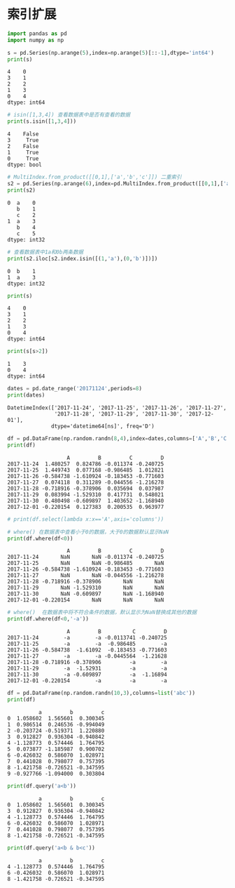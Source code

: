 
# 索引扩展


```python
import pandas as pd
import numpy as np
```


```python
s = pd.Series(np.arange(5),index=np.arange(5)[::-1],dtype='int64')
print(s)
```

    4    0
    3    1
    2    2
    1    3
    0    4
    dtype: int64
    


```python
# isin([1,3,4]) 查看数据表中是否有查看的数据
print(s.isin([1,3,4]))
```

    4    False
    3     True
    2    False
    1     True
    0     True
    dtype: bool
    


```python
# MultiIndex.from_product([[0,1],['a','b','c']]) 二重索引
s2 = pd.Series(np.arange(6),index=pd.MultiIndex.from_product([[0,1],['a','b','c']]))
print(s2)
```

    0  a    0
       b    1
       c    2
    1  a    3
       b    4
       c    5
    dtype: int32
    


```python
# 查看数据表中1a和0b两条数据
print(s2.iloc[s2.index.isin([(1,'a'),(0,'b')])])
```

    0  b    1
    1  a    3
    dtype: int32
    


```python
print(s)
```

    4    0
    3    1
    2    2
    1    3
    0    4
    dtype: int64
    


```python
print(s[s>2])
```

    1    3
    0    4
    dtype: int64
    


```python
dates = pd.date_range('20171124',periods=8)
print(dates)
```

    DatetimeIndex(['2017-11-24', '2017-11-25', '2017-11-26', '2017-11-27',
                   '2017-11-28', '2017-11-29', '2017-11-30', '2017-12-01'],
                  dtype='datetime64[ns]', freq='D')
    


```python
df = pd.DataFrame(np.random.randn(8,4),index=dates,columns=['A','B','C','D'])
print(df)
```

                       A         B         C         D
    2017-11-24  1.480257  0.824786 -0.011374 -0.240725
    2017-11-25  1.449743  0.077168 -0.986485  1.012821
    2017-11-26 -0.584738 -1.610924 -0.183453 -0.771603
    2017-11-27  0.074118  0.311289 -0.044556 -1.216278
    2017-11-28 -0.718916 -0.378906  0.035694  0.037987
    2017-11-29  0.083994 -1.529310  0.417731  0.548021
    2017-11-30  0.480498 -0.609897  1.403652 -1.168940
    2017-12-01 -0.220154  0.127383  0.200535  0.963977
    


```python
# print(df.select(lambda x:x=='A',axis='columns'))
```


```python
# where() 在数据表中查看小于0的数据，大于0的数据默认显示NaN
print(df.where(df<0))
```

                       A         B         C         D
    2017-11-24       NaN       NaN -0.011374 -0.240725
    2017-11-25       NaN       NaN -0.986485       NaN
    2017-11-26 -0.584738 -1.610924 -0.183453 -0.771603
    2017-11-27       NaN       NaN -0.044556 -1.216278
    2017-11-28 -0.718916 -0.378906       NaN       NaN
    2017-11-29       NaN -1.529310       NaN       NaN
    2017-11-30       NaN -0.609897       NaN -1.168940
    2017-12-01 -0.220154       NaN       NaN       NaN
    


```python
# where()  在数据表中将不符合条件的数据，默认显示为NaN替换成其他的数据
print(df.where(df<0,'-a'))
```

                       A         B          C         D
    2017-11-24        -a        -a -0.0113741 -0.240725
    2017-11-25        -a        -a  -0.986485        -a
    2017-11-26 -0.584738  -1.61092  -0.183453 -0.771603
    2017-11-27        -a        -a -0.0445564  -1.21628
    2017-11-28 -0.718916 -0.378906         -a        -a
    2017-11-29        -a  -1.52931         -a        -a
    2017-11-30        -a -0.609897         -a  -1.16894
    2017-12-01 -0.220154        -a         -a        -a
    


```python
df = pd.DataFrame(np.random.randn(10,3),columns=list('abc'))
print(df)
```

              a         b         c
    0  1.058602  1.565601  0.300345
    1  0.986514  0.246536 -0.994049
    2 -0.203724 -0.519371  1.220880
    3  0.912827  0.936304 -0.940842
    4 -1.128773  0.574446  1.764795
    5  0.073877 -1.185987  0.900702
    6 -0.426032  0.586070  1.028971
    7  0.441028  0.798077  0.757395
    8 -1.421758 -0.726521 -0.347595
    9 -0.927766 -1.094000  0.303804
    


```python
print(df.query('a<b'))
```

              a         b         c
    0  1.058602  1.565601  0.300345
    3  0.912827  0.936304 -0.940842
    4 -1.128773  0.574446  1.764795
    6 -0.426032  0.586070  1.028971
    7  0.441028  0.798077  0.757395
    8 -1.421758 -0.726521 -0.347595
    


```python
print(df.query('a<b & b<c'))
```

              a         b         c
    4 -1.128773  0.574446  1.764795
    6 -0.426032  0.586070  1.028971
    8 -1.421758 -0.726521 -0.347595
    
